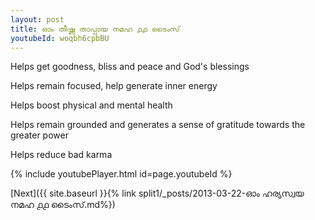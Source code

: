 ```yaml
---
layout: post
title: ഓം തീഷ്ണ താപ്പായ നമഹ ൧൧ ടൈംസ്
youtubeId: woqbh6cpbBU
---
```

 
 
Helps get goodness, bliss and peace and God's blessings
 
Helps remain focused, help generate inner energy 
 
Helps boost physical and mental health 
 
Helps remain grounded and generates a sense of gratitude towards the greater power 
 
Helps reduce bad karma
 
 
 
 


{% include youtubePlayer.html id=page.youtubeId %}
 
[Next]({{ site.baseurl }}{% link  split1/_posts/2013-03-22-ഓം ഹര്യസ്വയ നമഹ ൧൧ ടൈംസ്.md%})
 
